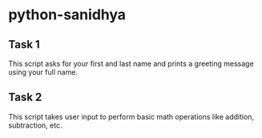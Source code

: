 # python-sanidhya
## Task 1
This script asks for your first and last name and prints a greeting message using your full name.

## Task 2
This script takes user input to perform basic math operations like addition, subtraction, etc.
